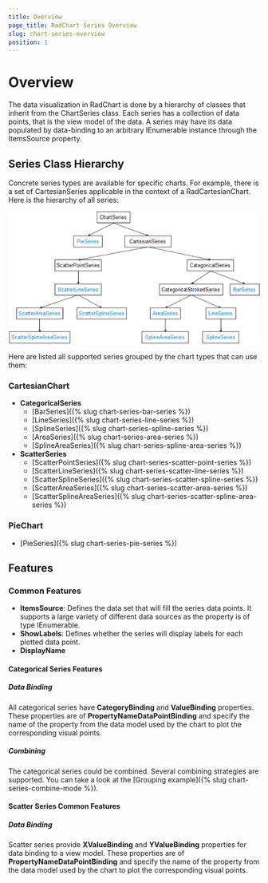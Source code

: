 ```yaml
---
title: Overview
page_title: RadChart Series Overview
slug: chart-series-overview
position: 1
---
```

# Overview #

The data visualization in RadChart is done by a hierarchy of classes that inherit from the ChartSeries class. Each series has a collection of data points, that is the view model of the data. A series may have its data populated by data-binding to an arbitrary IEnumerable instance through the ItemsSource property.

## Series Class Hierarchy ##

Concrete series types are available for specific charts. For example, there is a set of CartesianSeries applicable in the context of a RadCartesianChart. Here is the hierarchy of all series:

![Series Class Diagram](chart-series-class-diagram.png)

Here are listed all supported series grouped by the chart types that can use them:

### CartesianChart ###

- **CategoricalSeries**
    - [BarSeries]({% slug chart-series-bar-series %})
    - [LineSeries]({% slug chart-series-line-series %})
    - [SplineSeries]({% slug chart-series-spline-series %})
    - [AreaSeries]({% slug chart-series-area-series %})
    - [SplineAreaSeries]({% slug chart-series-spline-area-series %})
- **ScatterSeries**
    - [ScatterPointSeries]({% slug chart-series-scatter-point-series %})
    - [ScatterLineSeries]({% slug chart-series-scatter-line-series %})
    - [ScatterSplineSeries]({% slug chart-series-scatter-spline-series %})
    - [ScatterAreaSeries]({% slug chart-series-scatter-area-series %})
    - [ScatterSplineAreaSeries]({% slug chart-series-scatter-spline-area-series %})

### PieChart ###

- [PieSeries]({% slug chart-series-pie-series %}) 

## Features ##

### Common Features ###

* **ItemsSource**: Defines the data set that will fill the series data points. It supports a large variety of different data sources as the property is of type IEnumerable. 
* **ShowLabels**: Defines whether the series will display labels for each plotted data point.
* **DisplayName**

#### Categorical Series Features ####

##### Data Binding #####

All categorical series have **CategoryBinding** and **ValueBinding** properties. These properties are of **PropertyNameDataPointBinding** and specify the name  of the property from the data model used by the chart to plot the corresponding visual points.

##### Combining ####

The categorical series could be combined. Several combining strategies are supported. You can take a look at the [Grouping example]({% slug chart-series-combine-mode %}).

#### Scatter Series Common Features ####

##### Data Binding #####

Scatter series provide **XValueBinding** and **YValueBinding** properties for data binding to a view model. These properties are of **PropertyNameDataPointBinding** and specify the name  of the property from the data model used by the chart to plot the corresponding visual points.